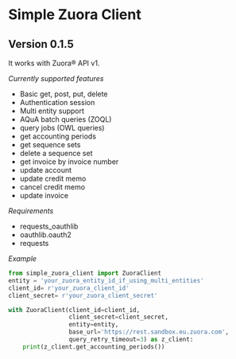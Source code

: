 
# Simple Zuora Client
## Version 0.1.5

It works with Zuora® API v1.

*Currently supported features*

* Basic get, post, put, delete
* Authentication session
* Multi entity support
* AQuA batch queries (ZOQL)
* query jobs (OWL queries)
* get accounting periods
* get sequence sets 
* delete a sequence set
* get invoice by invoice number
* update account
* update credit memo
* cancel credit memo
* update invoice

*Requirements*

* requests_oauthlib
* oauthlib.oauth2
* requests

*Example*

```python
from simple_zuora_client import ZuoraClient
entity = 'your_zuora_entity_id_if_using_multi_entities'
client_id= r'your_zuora_client_id'
client_secret= r'your_zuora_client_secret'

with ZuoraClient(client_id=client_id,
                 client_secret=client_secret,
                 entity=entity,
                 base_url='https://rest.sandbox.eu.zuora.com',
                 query_retry_timeout=3) as z_client:
    print(z_client.get_accounting_periods())
```
